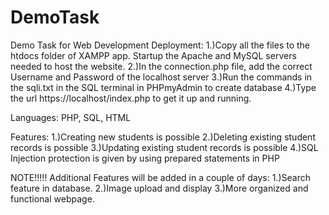 # DemoTask
Demo Task for Web Development
Deployment:
1.)Copy all the files to the htdocs folder of XAMPP app. Startup the Apache and MySQL servers needed to host the website.
2.)In the connection.php file, add the correct Username and Password of the localhost server
3.)Run the commands in the sqli.txt in the SQL terminal in PHPmyAdmin to create database
4.)Type the url https://localhost/index.php to get it up and running.

Languages:
PHP, SQL, HTML

Features:
1.)Creating new students is possible
2.)Deleting existing student records is possible
3.)Updating existing student records is possible
4.)SQL Injection protection is given by using prepared statements in PHP

NOTE!!!!!
Additional Features will be added in a couple of days:
1.)Search feature in database.
2.)Image upload and display
3.)More organized and functional webpage.
